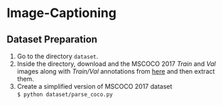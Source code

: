 # Image-Captioning

## Dataset Preparation

1. Go to the directory `dataset`.
2. Inside the directory, download and the MSCOCO 2017 _Train_ and _Val_ images along with _Train/Val_ annotations from [here](http://cocodataset.org/#download) and then extract them.
3. Create a simplified version of MSCOCO 2017 dataset  
   `$ python dataset/parse_coco.py`
